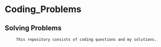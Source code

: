 # Coding_Problems
 ## Solving Problems 
         This repository consists of coding questions and my solutions.
